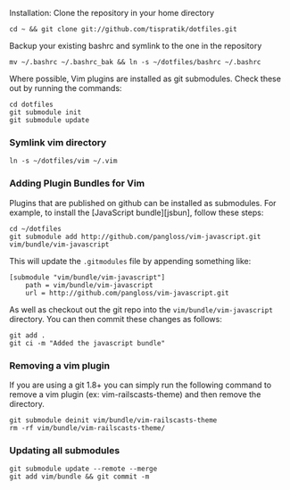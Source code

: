 Installation: Clone the repository in your home directory

    cd ~ && git clone git://github.com/tispratik/dotfiles.git

Backup your existing bashrc and symlink to the one in the repository

    mv ~/.bashrc ~/.bashrc_bak && ln -s ~/dotfiles/bashrc ~/.bashrc

Where possible, Vim plugins are installed as git submodules. Check these out by running the commands:

    cd dotfiles
    git submodule init
    git submodule update

### Symlink vim directory
    ln -s ~/dotfiles/vim ~/.vim

### Adding Plugin Bundles for Vim ###

Plugins that are published on github can be installed as submodules. For example, to install the [JavaScript bundle][jsbun], follow these steps:

    cd ~/dotfiles
    git submodule add http://github.com/pangloss/vim-javascript.git vim/bundle/vim-javascript

This will update the `.gitmodules` file by appending something like:

    [submodule "vim/bundle/vim-javascript"]
        path = vim/bundle/vim-javascript
        url = http://github.com/pangloss/vim-javascript.git

As well as checkout out the git repo into the
`vim/bundle/vim-javascript` directory. You can then commit these changes as follows:

    git add .
    git ci -m "Added the javascript bundle"

### Removing a vim plugin

If you are using a git 1.8+ you can simply run the following command to remove a vim plugin (ex: vim-railscasts-theme) and then remove the directory.

    git submodule deinit vim/bundle/vim-railscasts-theme
    rm -rf vim/bundle/vim-railscasts-theme/

### Updating all submodules

    git submodule update --remote --merge
    git add vim/bundle && git commit -m
